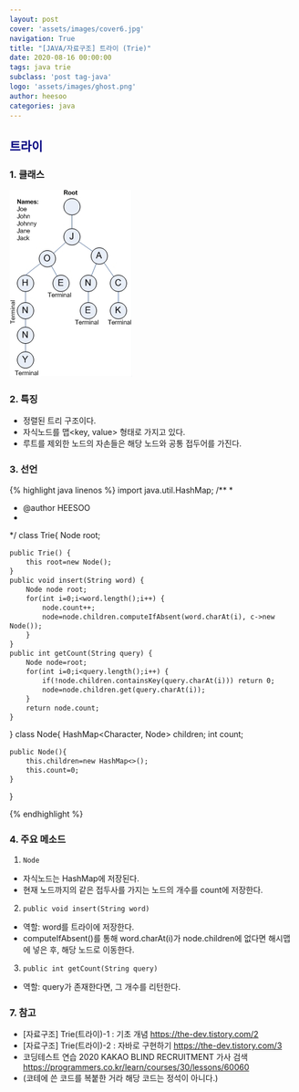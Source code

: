 ```yaml
---
layout: post
cover: 'assets/images/cover6.jpg'
navigation: True
title: "[JAVA/자료구조] 트라이 (Trie)"
date: 2020-08-16 00:00:00
tags: java trie
subclass: 'post tag-java'
logo: 'assets/images/ghost.png'
author: heesoo
categories: java
---
```

## <span style="color:navy">트라이</span>

### 1. 클래스
![구조](./assets/images/200816_3.png)

### 2. 특징
- 정렬된 트리 구조이다.
- 자식노드를 맵<key, value> 형태로 가지고 있다.
- 루트를 제외한 노드의 자손들은 해당 노드와 공통 접두어를 가진다.


### 3. 선언
{% highlight java linenos %}
import java.util.HashMap;
/**
 *
 * @author HEESOO
 *
 */
class Trie{
	Node root;
	
	public Trie() {
		this root=new Node();
	}
	public void insert(String word) {
		Node node root;
		for(int i=0;i<word.length();i++) {
			node.count++;
			node=node.children.computeIfAbsent(word.charAt(i), c->new Node());
		}
	}
	public int getCount(String query) {
		Node node=root;
		for(int i=0;i<query.length();i++) {
			if(!node.children.containsKey(query.charAt(i))) return 0;
			node=node.children.get(query.charAt(i));
		}
		return node.count;
	}
}
class Node{
	HashMap<Character, Node> children;
	int count;
	
	public Node(){
		this.children=new HashMap<>();
		this.count=0;
	}
}

{% endhighlight %}


### 4. 주요 메소드
1. `Node`
- 자식노드는 HashMap에 저장된다.
- 현재 노드까지의 같은 접두사를 가지는 노드의 개수를 count에 저장한다.

2. `public void insert(String word)`
- 역할: word를 트라이에 저장한다.
- computeIfAbsent()를 통해 word.charAt(i)가 node.children에 없다면 해시맵에 넣은 후, 해당 노드로 이동한다.

3. `public int getCount(String query)`
- 역할: query가 존재한다면, 그 개수를 리턴한다.

### 7. 참고
- [자료구조] Trie(트라이)-1 : 기초 개념 <https://the-dev.tistory.com/2>
- [자료구조] Trie(트라이)-2 : 자바로 구현하기 <https://the-dev.tistory.com/3>  
- 코딩테스트 연습 2020 KAKAO BLIND RECRUITMENT 가사 검색 <https://programmers.co.kr/learn/courses/30/lessons/60060>  
- (코테에 쓴 코드를 복붙한 거라 해당 코드는 정석이 아니다.)
